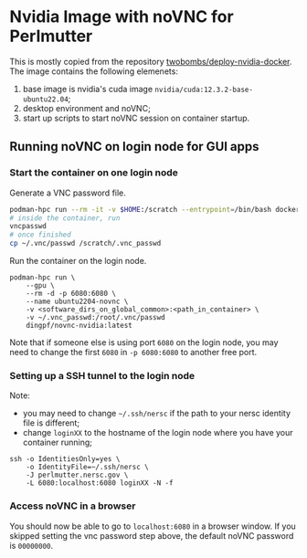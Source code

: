 # Nvidia Image with noVNC for Perlmutter

This is mostly copied from the repository [twobombs/deploy-nvidia-docker](https://github.com/twobombs/deploy-nvidia-docker). The image contains the following elemenets:
1. base image is nvidia's cuda image `nvidia/cuda:12.3.2-base-ubuntu22.04`;
2. desktop environment and noVNC;
3. start up scripts to start noVNC session on container startup.

## Running noVNC on login node for GUI apps

### Start the container on one login node

Generate a VNC password file. 

```bash
podman-hpc run --rm -it -v $HOME:/scratch --entrypoint=/bin/bash docker.io/dingpf/novnc-nvidia:latest
# inside the container, run 
vncpasswd
# once finished
cp ~/.vnc/passwd /scratch/.vnc_passwd
```

Run the container on the login node.

```bash=
podman-hpc run \
	--gpu \
	--rm -d -p 6080:6080 \
	--name ubuntu2204-novnc \
	-v <software_dirs_on_global_common>:<path_in_container> \
    -v ~/.vnc_passwd:/root/.vnc/passwd
	dingpf/novnc-nvidia:latest
```

Note that if someone else is using port `6080` on the login node, you may need to change the first `6080` in `-p 6080:6080` to another free port.

### Setting up a SSH tunnel to the login node

Note: 
- you may need to change `~/.ssh/nersc` if the path to your nersc identity file is different;
- change `loginXX` to the hostname of the login node where you have your container running;

```bash=
ssh -o IdentitiesOnly=yes \
    -o IdentityFile=~/.ssh/nersc \
    -J perlmutter.nersc.gov \
    -L 6080:localhost:6080 loginXX -N -f
```

### Access noVNC in a browser

You should now be able to go to `localhost:6080` in a browser window. If you skipped setting the vnc password step above, the default noVNC password is `00000000`.






